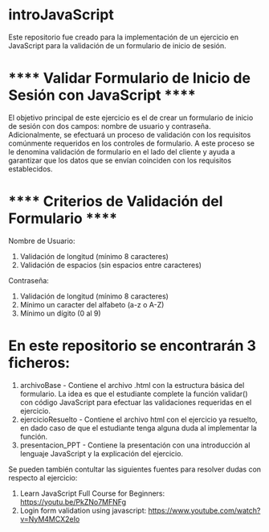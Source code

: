 # introJavaScript

Este repositorio fue creado para la implementación de un ejercicio en JavaScript para la validación de un formulario de inicio de sesión.

# **** Validar Formulario de Inicio de Sesión con JavaScript ****

  El objetivo principal de este ejercicio es el de crear un formulario de inicio de sesión con dos campos: nombre de usuario y contraseña. 
  Adicionalmente, se  efectuará un proceso de validación con los requisitos comúnmente requeridos en los controles de formulario. 
  A este proceso se le denomina validación de formulario en el lado del cliente y ayuda a garantizar que los datos que se envían coinciden con 
  los requisitos establecidos.

# **** Criterios de Validación del Formulario ****

Nombre de Usuario:
1. Validación de longitud (mínimo 8 caracteres)
2. Validación de espacios (sin espacios entre caracteres)

Contraseña:
1. Validación de longitud (mínimo 8 caracteres)
2. Mínimo un caracter del alfabeto (a-z o A-Z) 
3. Mínimo un dígito (0 al 9)


# En este repositorio se encontrarán 3 ficheros: 

1. archivoBase - Contiene el archivo .html con la estructura básica del formulario. La idea es que el estudiante complete la función validar() 
con código JavaScript para efectuar las validaciones requeridas en el ejercicio.
2. ejercicioResuelto - Contiene el archivo html con el ejercicio ya resuelto, en dado caso de que el estudiante tenga alguna duda al implementar la función.
3. presentacion_PPT - Contiene la presentación con una introducción al lenguaje JavaScript y la explicación del ejercicio.

Se pueden también contultar las siguientes fuentes para resolver dudas con respecto al ejercicio:
  
1. Learn JavaScript Full Course for Beginners: https://youtu.be/PkZNo7MFNFg 
2. Login form validation using javascript: https://www.youtube.com/watch?v=NyM4MCX2eIo
  



